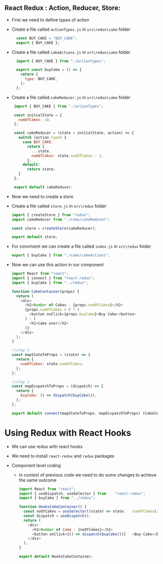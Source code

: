 ## React Redux : Action, Reducer, Store:

* First we need to define types of action
* Create a file called `actionTypes.js` in `src\redux\cake` folder
  ```javascript
    const BUY_CAKE = "BUY_CAKE";
    export { BUY_CAKE };
    ```

* Create a file called `cakeActions.js` in `src\redux\cake` folder
  ```javascript
    import { BUY_CAKE } from "./actionTypes";

    export const buyCake = () => {
      return {
        type: BUY_CAKE,
      };
    };
    ```
* Create a file called `cakeReducer.js` in `src\redux\cake` folder
   ```javascript
    import { BUY_CAKE } from "./actionTypes";

    const initialState = {
      numOfCakes: 10,
    };

    const cakeReducer = (state = initialState, action) => {
      switch (action.type) {
        case BUY_CAKE:
          return {
            ...state,
            numOfCakes: state.numOfCakes - 1,
          };
        default:
          return state;
      }
    };

    export default cakeReducer;
    ```
* Now we need to create a store
* Create a file called `store.js` in `src\redux` folder
    ```javascript
    import { createStore } from "redux";
    import cakeReducer from "./cake/cakeReducer";

    const store = createStore(cakeReducer);

    export default store;
    ```
* For convinient we can create a file called `index.js` in `src\redux` folder
    ```javascript
    export { buyCake } from "./cake/cakeActions";
    ```
* Now we can use this action in our component
    ```javascript
    import React from "react";
    import { connect } from "react-redux";
    import { buyCake } from "../redux";

    function CakeContainer(props) {
      return (
        <div>
          <h2>Number of Cakes - {props.numOfCakes}</h2>
          {props.numOfCakes > 0 ? (
            <button onClick={props.buyCake}>Buy Cake</button>
          ) : (
            <h2>Cake over</h2>
          )}
        </div>
      );
    }

    //step 1
    const mapStateToProps = (state) => {
      return {
        numOfCakes: state.numOfCakes,
      };
    };

    //step 2
    const mapDispatchToProps = (dispatch) => {
      return {
        buyCake: () => dispatch(buyCake()),
      };
    };

    export default connect(mapStateToProps, mapDispatchToProps) (CakeContainer);
    ```
# Using Redux with React Hooks

* We can use redux with react hooks
* We need to install `react-redux` and `redux` packages
* Component level coding

    * In context of previous code we need to do some changes to achieve the same outcome
        ```javascript
        import React from "react";
        import { useDispatch, useSelector } from    "react-redux";
        import { buyCake } from "../redux";

        function HooksCakeContainer() {
          const noOfCakes = useSelector((state) => state.   numOfCakes);
          const dispatch = useDispatch();
          return (
            <div>
              <h2>Number of Cake : {noOfCakes}</h2>
              <button onClick={() => dispatch(buyCake())}   >Buy Cake</button>
            </div>
          );
        }

        export default HooksCakeContainer;
        ```